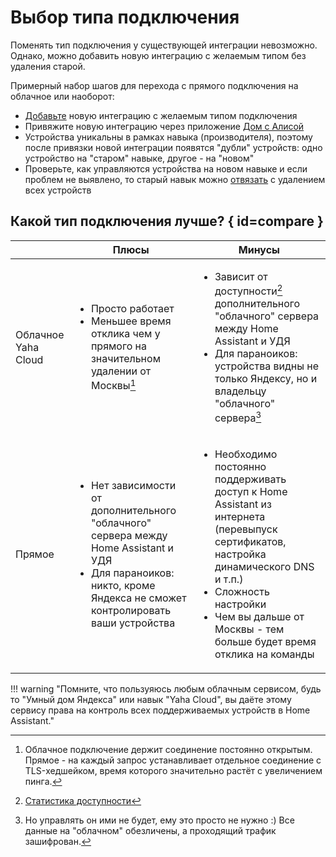 # Выбор типа подключения
Поменять тип подключения у существующей интеграции невозможно. Однако, можно добавить новую интеграцию с желаемым типом без удаления старой.

Примерный набор шагов для перехода с прямого подключения на облачное или наоборот:

* [Добавьте](../install/integration.md) новую интеграцию с желаемым типом подключения
* Привяжите новую интеграцию через приложение [Дом с Алисой](https://ya.cc/iot_app)
* Устройства уникальны в рамках навыка (производителя), поэтому после привязки новой интеграции появятся "дубли" устройств: одно устройство на "старом" навыке, другое - на "новом"
* Проверьте, как управляются устройства на новом навыке и если проблем не выявлено, то старый навык можно [отвязать](../quasar.md#unlink) с удалением всех устройств

## Какой тип подключения лучше? { id=compare }

|                        | Плюсы                                                                                                                                                                                     | Минусы                                                                                                                                                                                                                                                         |
|------------------------|-------------------------------------------------------------------------------------------------------------------------------------------------------------------------------------------|----------------------------------------------------------------------------------------------------------------------------------------------------------------------------------------------------------------------------------------------------------------|
| Облачное<br>Yaha Cloud | <ul><li>Просто работает</li><li>Меньшее время отклика чем у прямого на значительном удалении от Москвы[^1]</li></ul>                                                                      | <ul><li>Зависит от доступности[^2] дополнительного "облачного" сервера между Home Assistant и УДЯ</li><li>Для параноиков: устройства видны не только Яндексу, но и владельцу "облачного" сервера[^3]</li></ul>                                                 |
| Прямое                 | <ul><li>Нет зависимости от дополнительного "облачного" сервера между Home Assistant и УДЯ</li><li>Для параноиков: никто, кроме Яндекса не сможет контролировать ваши устройства</li></ul> | <ul><li>Необходимо постоянно поддерживать доступ к Home Assistant из интернета (перевыпуск сертификатов, настройка динамического DNS и т.п.)</li><li>Сложность настройки</li><li>Чем вы дальше от Москвы - тем больше будет время отклика на команды</li></ul> |

!!! warning "Помните, что пользуяюсь любым облачным сервисом, будь то "Умный дом Яндекса" или навык "Yaha Cloud", вы даёте этому сервису права на контроль всех поддерживаемых устройств в Home Assistant."

[^1]: Облачное подключение держит соединение постоянно открытым. Прямое - на каждый запрос устанавливает отдельное соединение с TLS-хедшейком, время которого значительно растёт с увеличением пинга.
[^2]: [Статистика доступности](https://stats.uptimerobot.com/QX83nsXBWW)
[^3]: Но управлять он ими не будет, ему это просто не нужно :) Все данные на "облачном" обезличены, а проходящий трафик зашифрован.
